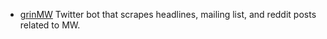 * [grinMW](https://twitter.com/grinmw) Twitter bot that scrapes headlines, mailing list, and reddit posts related to MW.